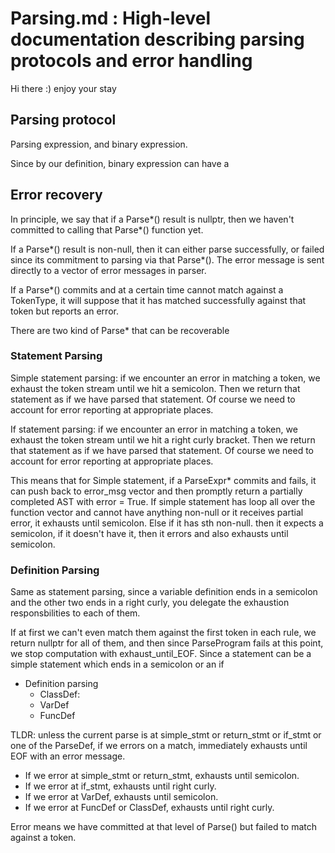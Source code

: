 # Parsing.md : High-level documentation describing parsing protocols and error handling

Hi there :) enjoy your stay
## Parsing protocol

Parsing expression, and binary expression.

Since by our definition, binary expression can have a 

## Error recovery

In principle, we say that if a Parse*() result is nullptr, then we haven't
committed to calling that Parse*() function yet. 

If a Parse*() result is non-null, then it can either parse successfully, or failed since its
commitment to parsing via that Parse*(). The error message is sent directly to a vector of error messages in parser.

If a Parse*() commits and at a certain time cannot match against a TokenType,
it will suppose that it has matched successfully against that token but reports an error.

There are two kind of Parse* that can be recoverable

### Statement Parsing
Simple statement parsing: if we encounter an error in matching a token, we exhaust the token stream until we hit a semicolon. Then we return that statement as if we have parsed that statement.
Of course we need to account for error reporting at appropriate places.

If statement parsing: if we encounter an error in matching a token, we exhaust the token stream until we hit a right curly bracket. Then we return that statement as if we have parsed that statement.
Of course we need to account for error reporting at appropriate places.

This means that for Simple statement, if a ParseExpr* commits and fails, it can push back to
error_msg vector and then promptly return a partially completed AST with error = True. If simple statement has loop all over the function vector and
cannot have anything non-null or it receives partial error, it exhausts until semicolon. Else if it has sth non-null. then it expects a semicolon, 
if it doesn't have it, then it errors and also exhausts until semicolon.

  
### Definition Parsing

Same as statement parsing, since a variable definition ends in a semicolon and the other two
ends in a right curly, you delegate the exhaustion responsbilities to each of them.

If at first we can't even match them against the first token in each rule, we return nullptr for
all of them, and then since ParseProgram fails at this point, we stop computation with exhaust_until_EOF.
Since a statement can be a simple statement which ends in a semicolon or an if
- Definition parsing
  - ClassDef: 
  - VarDef
  - FuncDef

TLDR: unless the current parse is at simple_stmt or return_stmt or if_stmt or one of the ParseDef, if we errors on a match, immediately 
exhausts until EOF with an error message.

- If we error at simple_stmt or return_stmt, exhausts until semicolon.
- If we error at if_stmt, exhausts until right curly.
- If we error at VarDef, exhausts until semicolon.
- If we error at FuncDef or ClassDef, exhausts until right curly.

Error means we have committed at that level of Parse() but failed to match against a token.
